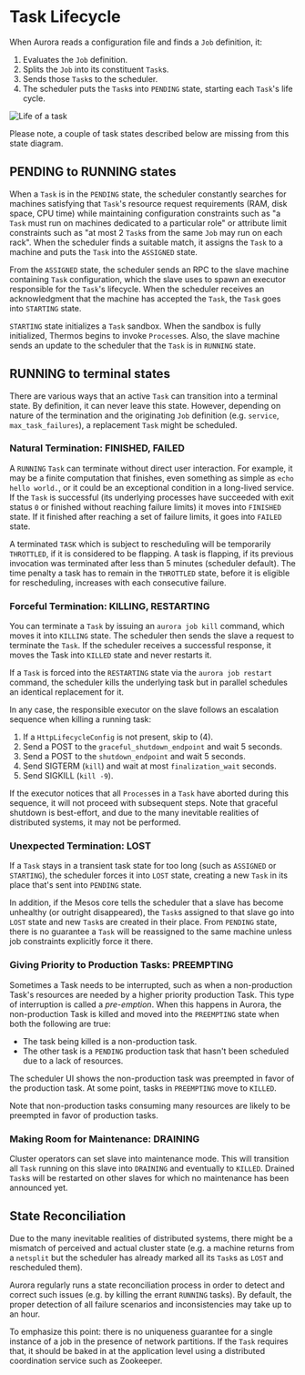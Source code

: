 # Task Lifecycle

When Aurora reads a configuration file and finds a `Job` definition, it:

1.  Evaluates the `Job` definition.
2.  Splits the `Job` into its constituent `Task`s.
3.  Sends those `Task`s to the scheduler.
4.  The scheduler puts the `Task`s into `PENDING` state, starting each
    `Task`'s life cycle.


![Life of a task](images/lifeofatask.png)

Please note, a couple of task states described below are missing from
this state diagram.


## PENDING to RUNNING states

When a `Task` is in the `PENDING` state, the scheduler constantly
searches for machines satisfying that `Task`'s resource request
requirements (RAM, disk space, CPU time) while maintaining configuration
constraints such as "a `Task` must run on machines  dedicated  to a
particular role" or attribute limit constraints such as "at most 2
`Task`s from the same `Job` may run on each rack". When the scheduler
finds a suitable match, it assigns the `Task` to a machine and puts the
`Task` into the `ASSIGNED` state.

From the `ASSIGNED` state, the scheduler sends an RPC to the slave
machine containing `Task` configuration, which the slave uses to spawn
an executor responsible for the `Task`'s lifecycle. When the scheduler
receives an acknowledgment that the machine has accepted the `Task`,
the `Task` goes into `STARTING` state.

`STARTING` state initializes a `Task` sandbox. When the sandbox is fully
initialized, Thermos begins to invoke `Process`es. Also, the slave
machine sends an update to the scheduler that the `Task` is
in `RUNNING` state.



## RUNNING to terminal states

There are various ways that an active `Task` can transition into a terminal
state. By definition, it can never leave this state. However, depending on
nature of the termination and the originating `Job` definition
(e.g. `service`, `max_task_failures`), a replacement `Task` might be
scheduled.

### Natural Termination: FINISHED, FAILED

A `RUNNING` `Task` can terminate without direct user interaction. For
example, it may be a finite computation that finishes, even something as
simple as `echo hello world.`, or it could be an exceptional condition in
a long-lived service. If the `Task` is successful (its underlying
processes have succeeded with exit status `0` or finished without
reaching failure limits) it moves into `FINISHED` state. If it finished
after reaching a set of failure limits, it goes into `FAILED` state.

A terminated `TASK` which is subject to rescheduling will be temporarily
`THROTTLED`, if it is considered to be flapping. A task is flapping, if its
previous invocation was terminated after less than 5 minutes (scheduler
default). The time penalty a task has to remain in the `THROTTLED` state,
before it is eligible for rescheduling, increases with each consecutive
failure.

### Forceful Termination: KILLING, RESTARTING

You can terminate a `Task` by issuing an `aurora job kill` command, which
moves it into `KILLING` state. The scheduler then sends the slave a
request to terminate the `Task`. If the scheduler receives a successful
response, it moves the Task into `KILLED` state and never restarts it.

If a `Task` is forced into the `RESTARTING` state via the `aurora job restart`
command, the scheduler kills the underlying task but in parallel schedules
an identical replacement for it.

In any case, the responsible executor on the slave follows an escalation
sequence when killing a running task:

  1. If a `HttpLifecycleConfig` is not present, skip to (4).
  2. Send a POST to the `graceful_shutdown_endpoint` and wait 5 seconds.
  3. Send a POST to the `shutdown_endpoint` and wait 5 seconds.
  4. Send SIGTERM (`kill`) and wait at most `finalization_wait` seconds.
  5. Send SIGKILL (`kill -9`).

If the executor notices that all `Process`es in a `Task` have aborted
during this sequence, it will not proceed with subsequent steps.
Note that graceful shutdown is best-effort, and due to the many
inevitable realities of distributed systems, it may not be performed.

### Unexpected Termination: LOST

If a `Task` stays in a transient task state for too long (such as `ASSIGNED`
or `STARTING`), the scheduler forces it into `LOST` state, creating a new
`Task` in its place that's sent into `PENDING` state.

In addition, if the Mesos core tells the scheduler that a slave has
become unhealthy (or outright disappeared), the `Task`s assigned to that
slave go into `LOST` state and new `Task`s are created in their place.
From `PENDING` state, there is no guarantee a `Task` will be reassigned
to the same machine unless job constraints explicitly force it there.

### Giving Priority to Production Tasks: PREEMPTING

Sometimes a Task needs to be interrupted, such as when a non-production
Task's resources are needed by a higher priority production Task. This
type of interruption is called a *pre-emption*. When this happens in
Aurora, the non-production Task is killed and moved into
the `PREEMPTING` state  when both the following are true:

- The task being killed is a non-production task.
- The other task is a `PENDING` production task that hasn't been
  scheduled due to a lack of resources.

The scheduler UI shows the non-production task was preempted in favor of
the production task. At some point, tasks in `PREEMPTING` move to `KILLED`.

Note that non-production tasks consuming many resources are likely to be
preempted in favor of production tasks.

### Making Room for Maintenance: DRAINING

Cluster operators can set slave into maintenance mode. This will transition
all `Task` running on this slave into `DRAINING` and eventually to `KILLED`.
Drained `Task`s will be restarted on other slaves for which no maintenance
has been announced yet.



## State Reconciliation

Due to the many inevitable realities of distributed systems, there might
be a mismatch of perceived and actual cluster state (e.g. a machine returns
from a `netsplit` but the scheduler has already marked all its `Task`s as
`LOST` and rescheduled them).

Aurora regularly runs a state reconciliation process in order to detect
and correct such issues (e.g. by killing the errant `RUNNING` tasks).
By default, the proper detection of all failure scenarios and inconsistencies
may take up to an hour.

To emphasize this point: there is no uniqueness guarantee for a single
instance of a job in the presence of network partitions. If the `Task`
requires that, it should be baked in at the application level using a
distributed coordination service such as Zookeeper.
